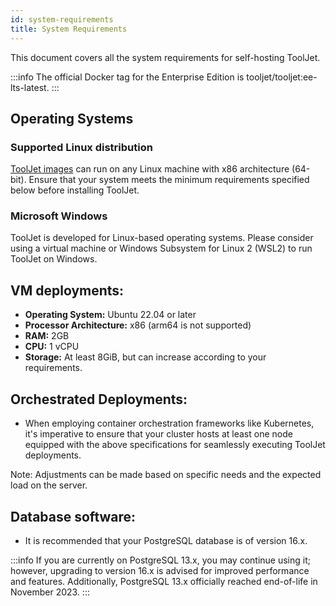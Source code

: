 ```yaml
---
id: system-requirements
title: System Requirements 
---
```


This document covers all the system requirements for self-hosting ToolJet.

:::info
The official Docker tag for the Enterprise Edition is tooljet/tooljet:ee-lts-latest.
:::

## Operating Systems

### Supported Linux distribution

[ToolJet images](https://hub.docker.com/r/tooljet/tooljet/tags) can run on any Linux machine with x86 architecture (64-bit). Ensure that your system meets the minimum requirements specified below before installing ToolJet.

### Microsoft Windows

ToolJet is developed for Linux-based operating systems. Please consider using a virtual machine or Windows Subsystem for Linux 2 (WSL2) to run ToolJet on Windows.

## VM deployments:

- **Operating System:** Ubuntu 22.04 or later
- **Processor Architecture:** x86 (arm64 is not supported)
- **RAM:** 2GB
- **CPU:** 1 vCPU
- **Storage:** At least 8GiB, but can increase according to your requirements.

## Orchestrated Deployments:

- When employing container orchestration frameworks like Kubernetes, it's imperative to ensure that your cluster hosts at least one node equipped with the above specifications for seamlessly executing ToolJet deployments.

Note: Adjustments can be made based on specific needs and the expected load on the server.

## Database software:

- It is recommended that your PostgreSQL database is of version 16.x.

:::info
If you are currently on PostgreSQL 13.x, you may continue using it; however, upgrading to version 16.x is advised for improved performance and features. Additionally, PostgreSQL 13.x officially reached end-of-life in November 2023.
:::